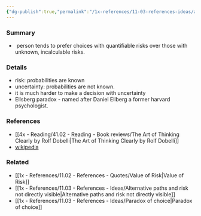 ```yaml
---
{"dg-publish":true,"permalink":"/1x-references/11-03-references-ideas/ambiguity-aversion/"}
---
```



### Summary
-  person tends to prefer choices with quantifiable risks over those with unknown, incalculable risks.

### Details
- risk: probabilities are known
- uncertainty: probabilities are not known.
- it is much harder to make a decision with uncertainty
- Ellsberg paradox - named after Daniel Ellberg a former harvard psychologist.

### References
- [[4x - Reading/41.02 - Reading - Book reviews/The Art of Thinking Clearly by Rolf Dobelli\|The Art of Thinking Clearly by Rolf Dobelli]]
- [wikipedia](https://en.wikipedia.org/wiki/Ellsberg_paradox#:~:text=In%20decision%20theory%2C%20the%20Ellsberg,%2C%20and%20the%20Savage%20Axioms%E2%80%9D.)

### Related
- [[1x - References/11.02 - References - Quotes/Value of Risk\|Value of Risk]]
- [[1x - References/11.03 - References - Ideas/Alternative paths and risk not directly visible\|Alternative paths and risk not directly visible]]
- [[1x - References/11.03 - References - Ideas/Paradox of choice\|Paradox of choice]]